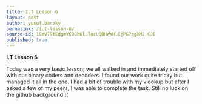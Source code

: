 ```yaml
---
title: I.T Lesson 6
layout: post
author: yusuf.baraky
permalink: /i.t-lesson-6/
source-id: 1CmV79tEdgmYCOQh6lL7ncUQBHWWHlCjPG7rgXMJ-CJ0
published: true
---
```

**I.T Lesson 6**

Today was a very basic lesson; we all walked in and immediately started off with our binary coders and decoders. I found our work quite tricky but managed it all in the end. I had a bit of trouble with my vlookup but after I asked a few of my peers, I was able to complete the task. Still no luck on the github background :(

